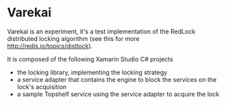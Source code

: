 # Varekai
Varekai is an experiment, it's a test implementation of the RedLock distributed locking algorithm (see this for more http://redis.io/topics/distlock).

It is composed of the following Xamarin Studio C# projects
- the locking library, implementing the locking strategy
- a service adapter that contains the engine to block the services on the lock's acquisition
- a sample Topshelf service using the service adapter to acquire the lock
